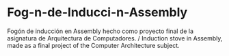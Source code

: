 # Fog-n-de-Inducci-n-Assembly
Fogón de inducción en Assembly hecho como proyecto final de la asignatura de Arquitectura de Computadores. /  Induction stove in Assembly, made as a final project of the Computer Architecture subject.
